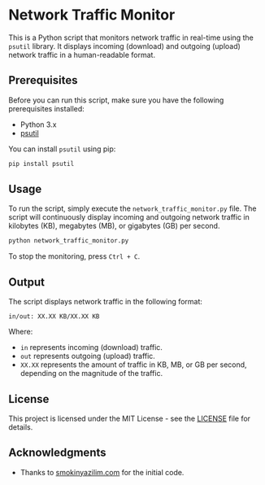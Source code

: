 # Network Traffic Monitor

This is a Python script that monitors network traffic in real-time using the `psutil` library. It displays incoming (download) and outgoing (upload) network traffic in a human-readable format.

## Prerequisites

Before you can run this script, make sure you have the following prerequisites installed:

- Python 3.x
- [psutil](https://pypi.org/project/psutil/)

You can install `psutil` using pip:

```bash
pip install psutil
```

## Usage

To run the script, simply execute the `network_traffic_monitor.py` file. The script will continuously display incoming and outgoing network traffic in kilobytes (KB), megabytes (MB), or gigabytes (GB) per second.

```bash
python network_traffic_monitor.py
```

To stop the monitoring, press `Ctrl + C`.

## Output

The script displays network traffic in the following format:

```
in/out: XX.XX KB/XX.XX KB
```

Where:
- `in` represents incoming (download) traffic.
- `out` represents outgoing (upload) traffic.
- `XX.XX` represents the amount of traffic in KB, MB, or GB per second, depending on the magnitude of the traffic.

## License

This project is licensed under the MIT License - see the [LICENSE](LICENSE) file for details.

## Acknowledgments

- Thanks to [smokinyazilim.com](https://smokinyazilim.com) for the initial code.
```
